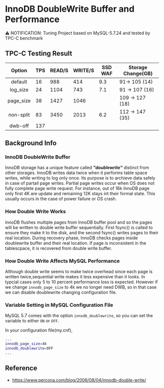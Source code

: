 # InnoDB DoubleWrite Buffer and Performance

:warning: NOTIFICATION: Tuning Project based on MySQL-5.7.24 and tested by TPC-C benchmark 

## TPC-C Testing Result

| Option   |  TPS | READ/S | WRITE/S  |SSD WAF| Storage Change(GB)| 
|:----------:|-------------|-------------|-------------|-------------|-------------|
|default| 16 | 988  | 414 | 9.3 | 91-> 105 (14)  |
|log_size| 24 | 1104  | 743 |  7.1| 91 -> 107 (16) |
|page_size| 38 |   1427 | 1046  |   | 109 -> 127 (18)|
|non-split| 83 | 3450  | 2013 |6.2 | 112 -> 147 (35) | 
|dwb-off | 137 |   |  | |  | 

## Background Info 

### InnoDB DoubleWrite Buffer
InnoDB storage has a unique feature called ***"doublewrite"*** distinct from other storages. InnoDB writes data twice when it performs table space writes, while writing to log only once. Its purpose is to archieve data safely in case of partail page writes.
Partial page writes occur when OS does not fully complete page write request. For instance, out of 16k InnoDB page only first 4K are update and remaining 12K stays int their formal state. This usually occurs in the case of power failure or OS crash.   

### How Double Write Works
InnoDB flushes multiple pages from InnoDB buffer pool and so the pages will be written to double write buffer sequentially. First fsync() is called to ensure they make it to the disk, and the second fsync() writes pages to their real location. During recovery phase, InnoDB checks pages inside doublewrite buffer and their real location. If page is inconsistent in the tablescpace, it is recovered from double write buffer.

### How Double Write Affects MySQL Performance
Although double write seems to make twice overhead since each page is written twice,sequential write makes it less expensive than it looks. In typcial cases only 5 to 10 percent performance loss is expected. However if we change ```innodb_page_size``` to 4k we no longer need DWB, so in that case we can disable doublewrite changing configuration file. 
### Variable Setting in MySQL Configuration File
MySQL 5.7 comes with the option ```innodb_doublewrite```, so you can set the variable to either ```ON``` or ```OFF```.

In your configuration file(my.cnf),
```bash
...
innodb_page_size=4k
innodb_doublewrite=OFF
...
```

## Reference
- https://www.percona.com/blog/2006/08/04/innodb-double-write/
